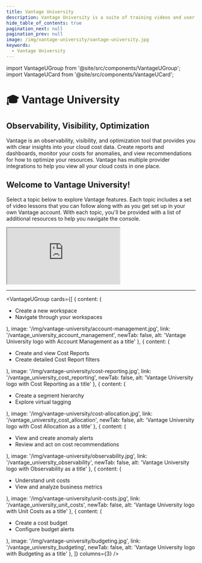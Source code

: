 ```yaml
---
title: Vantage University
description: Vantage University is a suite of training videos and user education to help you get started with Vantage.
hide_table_of_contents: true 
pagination_next: null
pagination_prev: null
image: /img/vantage-university/vantage-university.jpg
keywords:
  - Vantage University
---
```

import VantageUGroup from '@site/src/components/VantageUGroup';
import VantageUCard from '@site/src/components/VantageUCard';

# 🎓 Vantage University

  <div style={{ display: 'flex', flexWrap: 'wrap' }}>
    <div style={{ flex: 1, padding: '10px', minWidth: '300px' }}>
      <h2>Observability, Visibility, Optimization</h2>
      <p>
        Vantage is an observability, visibility, and optimization tool that provides you with clear insights into your cloud cost data. Create reports and dashboards, monitor your costs for anomalies, and view recommendations for how to optimize your resources. Vantage has multiple provider integrations to help you view all your cloud costs in one place.
      </p>
      <h2>
        Welcome to Vantage University!
      </h2>
      <p>
        Select a topic below to explore Vantage features. Each topic includes a set of video lessons that you can follow along with as you get set up in your own Vantage account. With each topic, you'll be provided with a list of additional resources to help you navigate the console.
      </p>
    </div>
    <div style={{ flex: 1, padding: '15px', minWidth: '300px' }}>
      <iframe
        src="https://www.youtube.com/embed/Y9fJ1IPBleQ?si=WvqYEGFJUc6nNnRQ?rel=0&color=white&modestbranding=1&showinfo=0&wmode=transparent&autoplay=1"
        allowFullScreen
        style={{ width: '100%', height: '350px', borderRadius: '10px', border: '8px solid #d3d3d3' }}
      ></iframe>
    </div>
  </div>

--- 
<VantageUGroup
  cards={[
    {
      content: (
        <ul><li>Create a new workspace</li>
        <li>Navigate through your workspaces</li></ul>
        ),
      image: '/img/vantage-university/account-management.jpg',
      link: '/vantage_university_account_management',
      newTab: false,
      alt: 'Vantage University logo with Account Management as a title'
    },
    {
      content: (
        <ul><li>Create and view Cost Reports</li>
        <li>Create detailed Cost Report filters</li></ul>
        ),
      image: '/img/vantage-university/cost-reporting.jpg',
      link: '/vantage_university_cost_reporting',
      newTab: false,
      alt: 'Vantage University logo with Cost Reporting as a title'
    },
    {
      content: (
        <ul><li>Create a segment hierarchy</li>
        <li>Explore virtual tagging</li></ul>
        ),
      image: '/img/vantage-university/cost-allocation.jpg',
      link: '/vantage_university_cost_allocation',
      newTab: false,
      alt: 'Vantage University logo with Cost Allocation as a title'
    },
    {
      content: (
        <ul><li>View and create anomaly alerts</li>
        <li>Review and act on cost recommendations</li></ul>
        ),
      image: '/img/vantage-university/observability.jpg',
      link: '/vantage_university_observability',
      newTab: false,
      alt: 'Vantage University logo with Observability as a title'
    },
    {
      content: (
        <ul><li>Understand unit costs</li>
        <li>View and analyze business metrics</li></ul>
        ),
      image: '/img/vantage-university/unit-costs.jpg',
      link: '/vantage_university_unit_costs',
      newTab: false,
      alt: 'Vantage University logo with Unit Costs as a title'
    },
    {
      content: (
        <ul><li>Create a cost budget</li>
        <li>Configure budget alerts</li></ul>
        ),
      image: '/img/vantage-university/budgeting.jpg',
      link: '/vantage_university_budgeting',
      newTab: false,
      alt: 'Vantage University logo with Budgeting as a title'
    },
  ]}
  columns={3} 
/>
